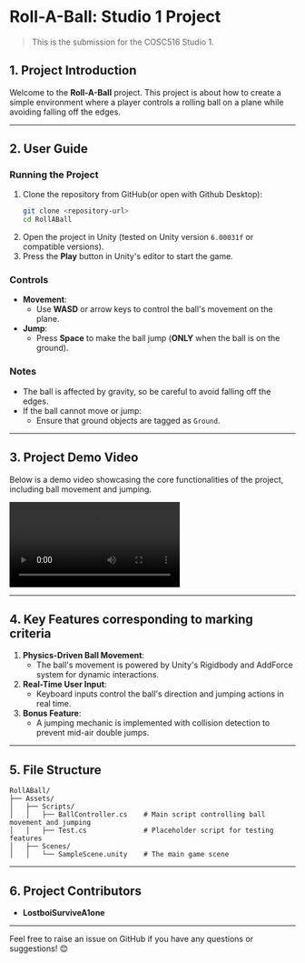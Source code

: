 # **Roll-A-Ball: Studio 1 Project**
> This is the submission for the COSC516 Studio 1.

## **1. Project Introduction**

Welcome to the **Roll-A-Ball** project. This project is about how to create a simple environment where a player controls a rolling ball on a plane while avoiding falling off the edges.

---

## **2. User Guide**

### **Running the Project**
1. Clone the repository from GitHub(or open with Github Desktop):
   ```bash
   git clone <repository-url>
   cd RollABall
   ```
2. Open the project in Unity (tested on Unity version `6.00031f` or compatible versions).
3. Press the **Play** button in Unity's editor to start the game.

### **Controls**
- **Movement**:
  - Use **WASD** or arrow keys to control the ball's movement on the plane.
- **Jump**:
  - Press **Space** to make the ball jump (**ONLY** when the ball is on the ground).

### **Notes**
- The ball is affected by gravity, so be careful to avoid falling off the edges.
- If the ball cannot move or jump:
  - Ensure that ground objects are tagged as `Ground`.

---

## **3. Project Demo Video**

Below is a demo video showcasing the core functionalities of the project, including ball movement and jumping.

<video src="https://github.com/user-attachments/assets/f6d5d357-3bf0-4522-aa7e-32785c143c82"></video>



---

## **4. Key Features** corresponding to marking criteria

1. **Physics-Driven Ball Movement**:
   - The ball's movement is powered by Unity's Rigidbody and AddForce system for dynamic interactions.
2. **Real-Time User Input**:
   - Keyboard inputs control the ball's direction and jumping actions in real time.
3. **Bonus Feature**:
   - A jumping mechanic is implemented with collision detection to prevent mid-air double jumps.

---

## **5. File Structure**

```
RollABall/
├── Assets/
│   ├── Scripts/
│   │   ├── BallController.cs    # Main script controlling ball movement and jumping
│   │   ├── Test.cs              # Placeholder script for testing features
│   ├── Scenes/
│   │   └── SampleScene.unity    # The main game scene
```

---

## **6. Project Contributors**

- **LostboiSurviveA1one**

---

Feel free to raise an issue on GitHub if you have any questions or suggestions! 😊
